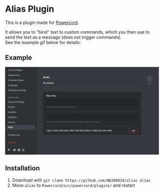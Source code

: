 # Alias Plugin
This is a plugin made for [Powercord](https://github.com/powercord-org/powercord).

It allows you to "bind" text to custom commands, which you then use to send the text as a message (does not trigger commands).  
See the example gif below for details:

## Example
![](Example.gif)

## Installation
1. Download with `git clone https://github.com/WD200019/alias alias`
2. Move `alias` to `Powercord/src/powercord/plugins/` and restart
